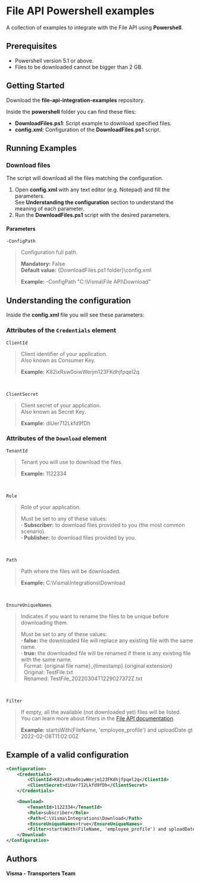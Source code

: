 # File API Powershell examples

A collection of examples to integrate with the File API using **Powershell**.

## Prerequisites

- Powershell version 5.1 or above.
- Files to be downloaded cannot be bigger than 2 GB.

## Getting Started 

Download the **file-api-integration-examples** repository.

Inside the **powershell** folder you can find these files:
- **DownloadFiles.ps1**: Script example to download specified files.
- **config.xml**: Configuration of the **DownloadFiles.ps1** script.

## Running Examples

### Download files

The script will download all the files matching the configuration.

1. Open **config.xml** with any text editor (e.g. Notepad) and fill the parameters.  
See **Understanding the configuration** section to understand the meaning of each parameter.
2. Run the **DownloadFiles.ps1** script with the desired parameters.  

#### Parameters

`-ConfigPath`
> Configuration full path.
> 
> **Mandatory:** False  
> **Default value:** {DownloadFiles.ps1 folder}\config.xml 
>
> **Example:** -ConfigPath "C:\Visma\File API\Download"

## Understanding the configuration

Inside the **config.xml** file you will see these parameters:

### Attributes of the `Credentials` element

`ClientId`
> Client identifier of your application.  
> Also known as Consumer Key.
> 
> **Example:** K82ixRsw0oiwWerjm123FKdhjfpqel2q

<br/>

`ClientSecret`
> Client secret of your application.  
> Also known as Secret Key.
> 
> **Example:** diUer712Lkfd9fDh

### Attributes of the `Download` element

`TenantId`
> Tenant you will use to download the files.
> 
> **Example:** 1122334

<br/>

`Role`
> Role of your application.
> 
> Must be set to any of these values:  
> **· Subscriber:** to download files provided to you (the most common scenario).  
> **· Publisher:** to download files provided by you.

<br/>

`Path`
> Path where the files will be downloaded.
> 
> **Example:** C:\Visma\Integrations\Download

<br/>

`EnsureUniqueNames`
> Indicates if you want to rename the files to be unique before downloading them.
> 
> Must be set to any of these values:  
> **· false:** the downloaded file will replace any existing file with the same name.  
> **· true:** the downloaded file will be renamed if there is any existing file with the same name.  
> &nbsp;&nbsp;Format: {original file name}_{timestamp}.{original extension}  
> &nbsp;&nbsp;Original: TestFile.txt  
> &nbsp;&nbsp;Renamed: TestFile_20220304T1229027372Z.txt

<br/>

`Filter`
> If empty, all the available (not downloaded yet) files will be listed.  
> You can learn more about filters in the [File API documentation](https://vr-api-integration.github.io/file-api-documentation/guides__search__for__files.html).
>
> **Example:** startsWith(FileName, 'employee_profile') and uploadDate gt 2022-02-08T11:02:00Z

## Example of a valid configuration

```xml
<Configuration>
    <Credentials>
        <ClientId>K82ixRsw0oiwWerjm123FKdhjfpqel2q</ClientId>
        <ClientSecret>diUer712Lkfd9fDh</ClientSecret>
    </Credentials>

    <Download>
        <TenantId>1122334</TenantId>
        <Role>subscriber</Role>
        <Path>C:\Visma\Integrations\Download</Path>
        <EnsureUniqueNames>true</EnsureUniqueNames>
        <Filter>startsWith(FileName, 'employee_profile') and uploadDate gt 2022-02-08T11:02:00Z</Filter>
    </Download>
</Configuration>
```

## Authors

**Visma - Transporters Team**
